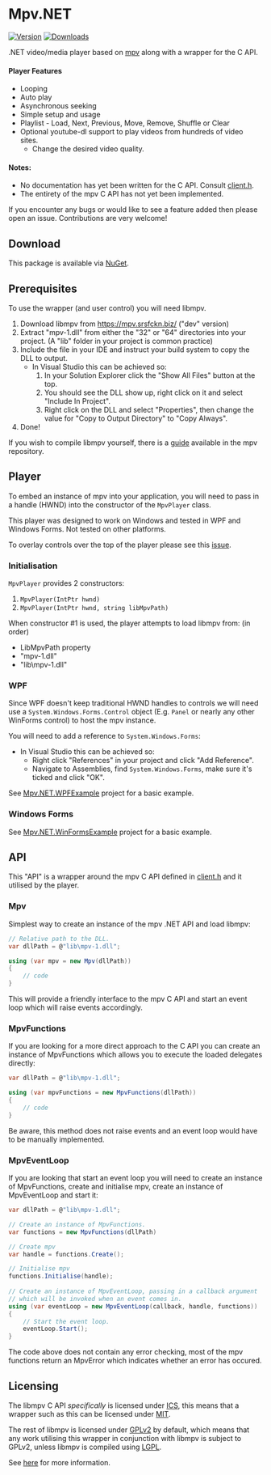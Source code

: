# Mpv<span />.NET

[![Version](https://img.shields.io/nuget/v/Mpv.NET.svg?style=flat-square)](https://www.nuget.org/packages/Mpv.NET/)
[![Downloads](https://img.shields.io/nuget/dt/Mpv.NET.svg?style=flat-square)](https://www.nuget.org/packages/Mpv.NET/)

.NET video/media player based on [mpv](https://github.com/mpv-player/mpv) along with a wrapper for the C API.

#### Player Features

* Looping
* Auto play
* Asynchronous seeking
* Simple setup and usage
* Playlist - Load, Next, Previous, Move, Remove, Shuffle or Clear
* Optional youtube-dl support to play videos from hundreds of video sites.
	* Change the desired video quality.

#### Notes:

* No documentation has yet been written for the C API. Consult [client.h](https://github.com/mpv-player/mpv/blob/master/libmpv/client.h).
* The entirety of the mpv C API has not yet been implemented.

If you encounter any bugs or would like to see a feature added then please open an issue. Contributions are very welcome!

## Download

This package is available via [NuGet](https://www.nuget.org/packages/Mpv.NET).

## Prerequisites

To use the wrapper (and user control) you will need libmpv.

1. Download libmpv from https://mpv.srsfckn.biz/ ("dev" version)
2. Extract "mpv-1.dll" from either the "32" or "64" directories into your project.
    (A "lib" folder in your project is common practice)
3. Include the file in your IDE and instruct your build system to copy the DLL to output.
    * In Visual Studio this can be achieved so:
        1. In your Solution Explorer click the "Show All Files" button at the top.
        2. You should see the DLL show up, right click on it and select "Include In Project".
        3. Right click on the DLL and select "Properties", then change the value for "Copy to Output Directory" to "Copy Always".
4. Done!

If you wish to compile libmpv yourself, there is a [guide](https://github.com/mpv-player/mpv/blob/master/DOCS/compile-windows.md) available in the mpv repository.

## Player

To embed an instance of mpv into your application, you will need to pass in a handle (HWND) into the constructor of the `MpvPlayer` class.

This player was designed to work on Windows and tested in WPF and Windows Forms. Not tested on other platforms.

To overlay controls over the top of the player please see this [issue](https://github.com/hudec117/Mpv.WPF/issues/3#issuecomment-396020211).

### Initialisation

`MpvPlayer` provides 2 constructors:
1. `MpvPlayer(IntPtr hwnd)`
2. `MpvPlayer(IntPtr hwnd, string libMpvPath)`

When constructor #1 is used, the player attempts to load libmpv from: (in order)
* LibMpvPath property
* "mpv-1.dll"
* "lib\mpv-1.dll"

### WPF

Since WPF doesn't keep traditional HWND handles to controls we will need use a `System.Windows.Forms.Control` object (E.g. `Panel` or nearly any other WinForms control) to host the mpv instance.

You will need to add a reference to `System.Windows.Forms`:
* In Visual Studio this can be achieved so:
    * Right click "References" in your project and click "Add Reference".
    * Navigate to Assemblies, find `System.Windows.Forms`, make sure it's ticked and click "OK".

See [Mpv.NET.WPFExample](https://github.com/hudec117/Mpv.NET/tree/master/src/Mpv.NET.WPFExample) project for a basic example.

### Windows Forms

See [Mpv.NET.WinFormsExample](https://github.com/hudec117/Mpv.NET/tree/master/src/Mpv.NET.WinFormsExample) project for a basic example.

## API

This "API" is a wrapper around the mpv C API defined in [client.h](https://github.com/mpv-player/mpv/blob/master/libmpv/client.h) and it utilised by the player.

### Mpv

Simplest way to create an instance of the mpv .NET API and load libmpv:
```csharp
// Relative path to the DLL.
var dllPath = @"lib\mpv-1.dll";

using (var mpv = new Mpv(dllPath))
{
	// code
}
```

This will provide a friendly interface to the mpv C API and start an event loop which will raise events accordingly.

### MpvFunctions

If you are looking for a more direct approach to the C API you can create an instance of MpvFunctions which allows you to execute the loaded delegates directly:
```csharp
var dllPath = @"lib\mpv-1.dll";

using (var mpvFunctions = new MpvFunctions(dllPath))
{
	// code
}
```

Be aware, this method does not raise events and an event loop would have to  be manually implemented.

### MpvEventLoop

If you are looking that start an event loop you will need to create an instance of MpvFunctions, create and initialise mpv, create an instance of MpvEventLoop and start it:
```csharp
var dllPath = @"lib\mpv-1.dll";

// Create an instance of MpvFunctions.
var functions = new MpvFunctions(dllPath)

// Create mpv
var handle = functions.Create();

// Initialise mpv
functions.Initialise(handle);
	
// Create an instance of MpvEventLoop, passing in a callback argument
// which will be invoked when an event comes in.
using (var eventLoop = new MpvEventLoop(callback, handle, functions))
{
	// Start the event loop.
	eventLoop.Start();
}
```

The code above does not contain any error checking, most of the mpv functions return an MpvError which indicates whether an error has occured.

## Licensing

The libmpv C API *specifically* is licensed under [ICS](https://choosealicense.com/licenses/isc/), this means that a wrapper such as this can be licensed under [MIT](https://choosealicense.com/licenses/mit/).

The rest of libmpv is licensed under [GPLv2](https://choosealicense.com/licenses/gpl-2.0/) by default, which means that any work utilising this wrapper in conjunction with libmpv is subject to GPLv2, unless libmpv is compiled using [LGPL](https://choosealicense.com/licenses/lgpl-2.1/).

See [here](https://github.com/mpv-player/mpv#license) for more information.

